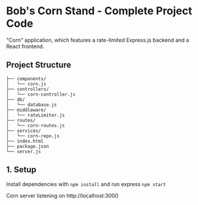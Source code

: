 # Bob's Corn Stand - Complete Project Code

"Corn" application, which features a rate-limited Express.js backend and a React frontend.

## Project Structure

```
├── components/
│   └── corn.js
├── controllers/
│   └── corn-controller.js
├── db/
│   └── database.js
├── middleware/
│   └── rateLimiter.js
├── routes/
│   └── corn-routes.js
├── services/
│   └── corn-repo.js
├── index.html
├── package.json
└── server.js
```

## 1. Setup

Install dependencies with `npm install` and run express `npm start`

Corn server listening on http://localhost:3000
